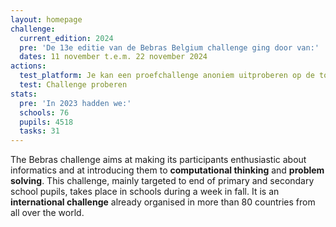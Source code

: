 ```yaml
---
layout: homepage
challenge:
  current_edition: 2024
  pre: 'De 13e editie van de Bebras Belgium challenge ging door van:'
  dates: 11 november t.e.m. 22 november 2024
actions:
  test_platform: Je kan een proefchallenge anoniem uitproberen op de toegewijde platform.
  test: Challenge proberen
stats:
  pre: 'In 2023 hadden we:'
  schools: 76
  pupils: 4518
  tasks: 31
---
```


The Bebras challenge aims at making its participants enthusiastic about informatics and at introducing them to **computational thinking** and **problem solving**. This challenge, mainly targeted to end of primary and secondary school pupils, takes place in schools during a week in fall. It is an **international challenge** already organised in more than 80 countries from all over the world.

